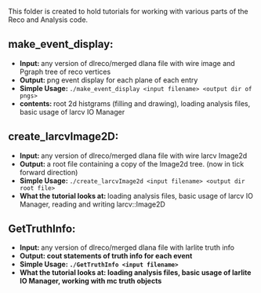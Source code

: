 This folder is created to hold tutorials for working with various parts of the Reco and Analysis code. 

## make_event_display:
  * <b> Input: </b> any version of dlreco/merged dlana file with wire image and Pgraph tree of reco vertices
  * <b> Output: </b> png event display for each plane of each entry
  * <b> Simple Usage: </b> ```./make_event_display <input filename> <output dir of pngs>```
  * <b> contents: </b> root 2d histgrams (filling and drawing), loading analysis files, basic usage of larcv IO Manager

## create_larcvImage2D:
  * <b> Input: </b> any version of dlreco/merged dlana file with wire larcv Image2d
  * <b> Output: </b> a root file containing a copy of the Image2d tree. (now in tick forward direction)
  * <b> Simple Usage: </b> ```./create_larcvImage2d <input filename> <output dir root file>```
  * <b> What the tutorial looks at: </b>  loading analysis files, basic usage of larcv IO Manager, reading and writing larcv::Image2D

## GetTruthInfo:
 * <b> Input: </b> any version of dlreco/merged dlana file with larlite truth info
 * <b> Output: cout statements of truth info for each event
 * <b> Simple Usage: </b> ```./GetTruthInfo <input filename>```
 * <b> What the tutorial looks at: </b>  loading analysis files, basic usage of larlite IO Manager, working with mc truth objects
  
